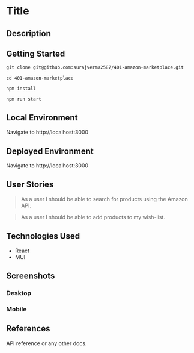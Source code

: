 # Title

## Description

## Getting Started

```shell
git clone git@github.com:surajverma2587/401-amazon-marketplace.git

cd 401-amazon-marketplace

npm install

npm run start
```

## Local Environment

Navigate to http://localhost:3000

## Deployed Environment

Navigate to http://localhost:3000

## User Stories

> As a user I should be able to search for products using the Amazon API.

> As a user I should be able to add products to my wish-list.

## Technologies Used

- React
- MUI

## Screenshots

### Desktop

### Mobile

## References

API reference or any other docs.
